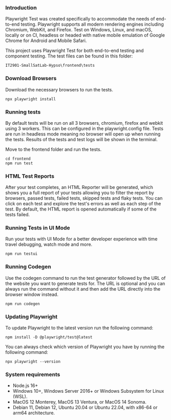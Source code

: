 ### Introduction

Playwright Test was created specifically to accommodate the needs of end-to-end testing. Playwright supports all modern rendering engines including Chromium, WebKit, and Firefox. Test on Windows, Linux, and macOS, locally or on CI, headless or headed with native mobile emulation of Google Chrome for Android and Mobile Safari.

This project uses Playwright Test for both end-to-end testing and component testing. The test files can be found in this folder:
```
IT2901-SmallSatLab-Hypso\frontend\tests
``` 


### Download Browsers

Download the necessary browsers to run the tests.

```
npx playwright install
```

### Running tests

By default tests will be run on all 3 browsers, chromium, firefox and webkit using 3 workers. This can be configured in the playwright.config file. Tests are run in headless mode meaning no browser will open up when running the tests. Results of the tests and test logs will be shown in the terminal.

Move to the frontend folder and run the tests.

```
cd frontend
npm run test
```

### HTML Test Reports

After your test completes, an HTML Reporter will be generated, which shows you a full report of your tests allowing you to filter the report by browsers, passed tests, failed tests, skipped tests and flaky tests. You can click on each test and explore the test's errors as well as each step of the test. By default, the HTML report is opened automatically if some of the tests failed.

### Running Tests in UI Mode

Run your tests with UI Mode for a better developer experience with time travel debugging, watch mode and more.

```
npm run testui
```

### Running Codegen

Use the codegen command to run the test generator followed by the URL of the website you want to generate tests for. The URL is optional and you can always run the command without it and then add the URL directly into the browser window instead.

```
npm run codegen
```

### Updating Playwright

To update Playwright to the latest version run the following command:

```
npm install -D @playwright/test@latest
```

You can always check which version of Playwright you have by running the following command:

```
npx playwright --version
```

### System requirements

- Node.js 16+
- Windows 10+, Windows Server 2016+ or Windows Subsystem for Linux (WSL).
- MacOS 12 Monterey, MacOS 13 Ventura, or MacOS 14 Sonoma.
- Debian 11, Debian 12, Ubuntu 20.04 or Ubuntu 22.04, with x86-64 or arm64 architecture.
